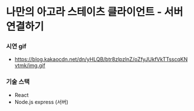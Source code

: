 # 나만의 아고라 스테이츠 클라이언트 - 서버 연결하기

### 시연 gif
- https://blog.kakaocdn.net/dn/yHLQB/btr8zlpzlnZ/oZfyJUkfVkTTsscqKNvtmk/img.gif

### 기술 스택

- React
- Node.js express (서버)
